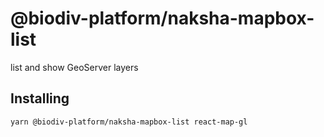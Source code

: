 # @biodiv-platform/naksha-mapbox-list

list and show GeoServer layers

## Installing

```sh
yarn @biodiv-platform/naksha-mapbox-list react-map-gl
```
